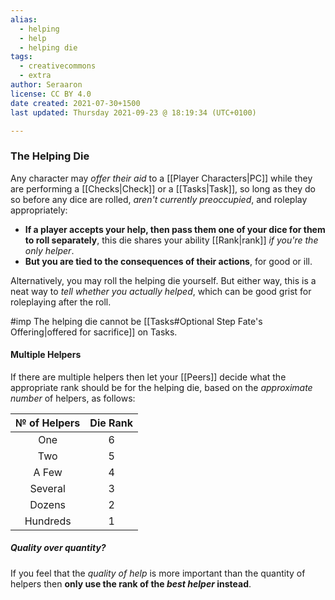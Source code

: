 ```yaml
---
alias:
  - helping
  - help
  - helping die
tags:
  - creativecommons
  - extra
author: Seraaron
license: CC BY 4.0
date created: 2021-07-30+1500
last updated: Thursday 2021-09-23 @ 18:19:34 (UTC+0100)

---
```


### The Helping Die

Any character may _offer their aid_ to a [[Player Characters|PC]] while they are performing a [[Checks|Check]] or a [[Tasks|Task]], so long as they do so before any dice are rolled, _aren't currently preoccupied_, and roleplay appropriately:

-   **If a player accepts your help, then pass them one of your dice for them to roll separately**, this die shares your ability [[Rank|rank]] _if you're the only helper_.
-   **But you are tied to the consequences of their actions**, for good or ill.

Alternatively, you may roll the  helping die yourself. But either way, this is a neat way to _tell whether you actually helped_, which can be good grist for roleplaying after the roll.

#imp The helping die cannot be [[Tasks#Optional Step Fate's Offering|offered for sacrifice]] on Tasks.

#### Multiple Helpers

If there are multiple helpers then let your [[Peers]] decide what the appropriate rank should be for the helping die, based on the _approximate number_ of helpers, as follows:

| № of Helpers | Die Rank |
| :----------: | :------: |
|      One     |     6    |
|      Two     |     5    |
|     A Few    |     4    |
|    Several   |     3    |
|    Dozens    |     2    |
|   Hundreds   |     1    |

##### Quality over quantity?

If you feel that the _quality of help_ is more important than the quantity of helpers then **only use the rank of the _best helper_ instead**.
